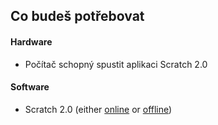 ## Co budeš potřebovat

#### Hardware

+ Počítač schopný spustit aplikaci Scratch 2.0

#### Software

+ Scratch 2.0 (either [online](https://scratch.mit.edu/projects/editor/) or [offline](https://scratch.mit.edu/scratch2download/))